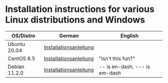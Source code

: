 # Installation instructions for various Linux distributions and Windows

| OS/Distro               |German                          |English                         |
|----------------|-------------------------------|-----------------------------|
|Ubuntu 20.04|[Installationsanleitung](https://github.com/zihniartar/SmartstoreCoreUbuntu20.04-DE)                |           | n/a
|CentOS 8.5        |[Installationsanleitung](https://github.com/zihniartar/SmartstoreCoreCentOS8.5-DE)           |"Isn't this fun?"            |
|Debian 11.2.0      |[Installationsanleitung](https://github.com/zihniartar/SmartstoreCoreDebian11.2.0-DE)|-- is en-dash, --- is em-dash|
